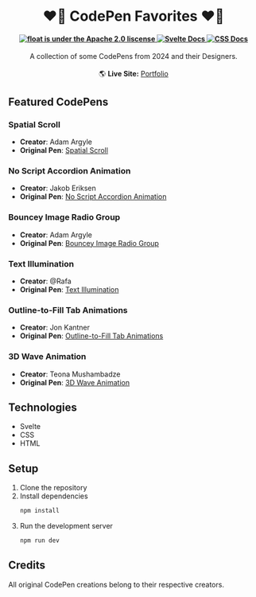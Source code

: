 
<div align="center">
<h1>❤️‍🔥 CodePen Favorites ❤️‍🔥</h1>
<h4>
  <a href="https://www.apache.org/licenses/LICENSE-2.0.html">
    <img src="https://img.shields.io/badge/license-Apache2.0-blue" alt="float is under the Apache 2.0 liscense" />
  </a>
  <a href="https://svelte.dev/">
    <img src="https://img.shields.io/badge/Svelte%20>=5.19.0-green" alt="Svelte Docs" />
  </a>
  <a href="https://developer.mozilla.org/en-US/docs/Web/CSS">
    <img src="https://img.shields.io/badge/CSS-voilet" alt="CSS Docs" />
  </a>
</h4>
<p >A collection of some CodePens from 2024 and their Designers.<br></br>🌎 <b>Live Site:</b> <a href="https://cg-portfolio.com">Portfolio</a></p></div>


## Featured CodePens

### Spatial Scroll
- **Creator**: Adam Argyle
- **Original Pen**: [Spatial Scroll](https://codepen.io/argyleink/pen/ZEdrzJZ)

### No Script Accordion Animation
- **Creator**: Jakob Eriksen
- **Original Pen**: [No Script Accordion Animation](https://codepen.io/jakob-e/pen/vYMEapr)

### Bouncey Image Radio Group
- **Creator**: Adam Argyle
- **Original Pen**: [Bouncey Image Radio Group](https://codepen.io/argyleink/pen/ExMgWLe)

### Text Illumination
- **Creator**: @Rafa
- **Original Pen**: [Text Illumination](https://codepen.io/RAFA3L/pen/YzomKrR)

### Outline-to-Fill Tab Animations
- **Creator**: Jon Kantner
- **Original Pen**: [Outline-to-Fill Tab Animations](https://codepen.io/jkantner/pen/rNbeEXg)

### 3D Wave Animation
- **Creator**: Teona Mushambadze
- **Original Pen**: [3D Wave Animation](https://codepen.io/HighFlyer/pen/GRLZYKw)

## Technologies

- Svelte
- CSS
- HTML

## Setup

1. Clone the repository
2. Install dependencies
   ```bash
   npm install
   ```
3. Run the development server
   ```bash
   npm run dev
   ```

## Credits

All original CodePen creations belong to their respective creators.
